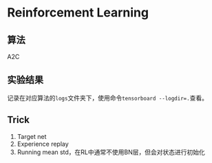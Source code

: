 # Reinforcement Learning

## 算法

A2C

## 实验结果

记录在对应算法的```logs```文件夹下，使用命令```tensorboard --logdir=.```查看。

## Trick

1. Target net
2. Experience replay
3. Running mean std，在RL中通常不使用BN层，但会对状态进行初始化
